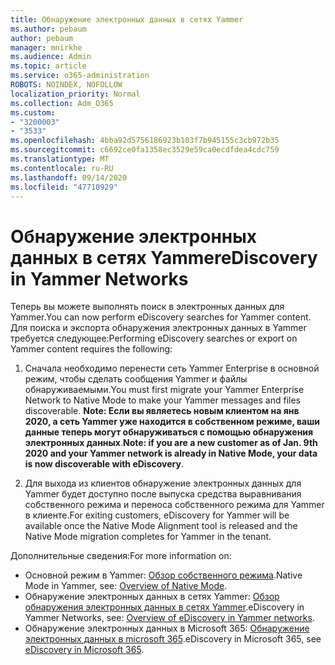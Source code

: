 ```yaml
---
title: Обнаружение электронных данных в сетях Yammer
ms.author: pebaum
author: pebaum
manager: mnirkhe
ms.audience: Admin
ms.topic: article
ms.service: o365-administration
ROBOTS: NOINDEX, NOFOLLOW
localization_priority: Normal
ms.collection: Adm_O365
ms.custom:
- "3200003"
- "3533"
ms.openlocfilehash: 4bba92d5756186923b103f7b945155c3cb972b35
ms.sourcegitcommit: c6692ce0fa1358ec3529e59ca0ecdfdea4cdc759
ms.translationtype: MT
ms.contentlocale: ru-RU
ms.lasthandoff: 09/14/2020
ms.locfileid: "47710929"
---
```

# <a name="ediscovery-in-yammer-networks"></a><span data-ttu-id="9cff6-102">Обнаружение электронных данных в сетях Yammer</span><span class="sxs-lookup"><span data-stu-id="9cff6-102">eDiscovery in Yammer Networks</span></span>

<span data-ttu-id="9cff6-103">Теперь вы можете выполнять поиск в электронных данных для Yammer.</span><span class="sxs-lookup"><span data-stu-id="9cff6-103">You can now perform eDiscovery searches for Yammer content.</span></span>  <span data-ttu-id="9cff6-104">Для поиска и экспорта обнаружения электронных данных в Yammer требуется следующее:</span><span class="sxs-lookup"><span data-stu-id="9cff6-104">Performing eDiscovery searches or export on Yammer content requires the following:</span></span>

1. <span data-ttu-id="9cff6-105">Сначала необходимо перенести сеть Yammer Enterprise в основной режим, чтобы сделать сообщения Yammer и файлы обнаруживаемыми.</span><span class="sxs-lookup"><span data-stu-id="9cff6-105">You must first migrate your Yammer Enterprise Network to Native Mode to make your Yammer messages and files discoverable.</span></span> <span data-ttu-id="9cff6-106">**Note: Если вы являетесь новым клиентом на янв 2020, а сеть Yammer уже находится в собственном режиме, ваши данные теперь могут обнаруживаться с помощью обнаружения электронных данных**.</span><span class="sxs-lookup"><span data-stu-id="9cff6-106">**Note: if you are a new customer as of Jan. 9th 2020 and your Yammer network is already in Native Mode, your data is now discoverable with eDiscovery**.</span></span>

2. <span data-ttu-id="9cff6-107">Для выхода из клиентов обнаружение электронных данных для Yammer будет доступно после выпуска средства выравнивания собственного режима и переноса собственного режима для Yammer в клиенте.</span><span class="sxs-lookup"><span data-stu-id="9cff6-107">For exiting customers, eDiscovery for Yammer will be available once the Native Mode Alignment tool is released and the Native Mode migration completes for Yammer in the tenant.</span></span>

<span data-ttu-id="9cff6-108">Дополнительные сведения:</span><span class="sxs-lookup"><span data-stu-id="9cff6-108">For more information on:</span></span>

- <span data-ttu-id="9cff6-109">Основной режим в Yammer: [Обзор собственного режима](https://docs.microsoft.com/yammer/configure-your-yammer-network/overview-native-mode).</span><span class="sxs-lookup"><span data-stu-id="9cff6-109">Native Mode in Yammer, see: [Overview of Native Mode](https://docs.microsoft.com/yammer/configure-your-yammer-network/overview-native-mode).</span></span>
- <span data-ttu-id="9cff6-110">Обнаружение электронных данных в сетях Yammer: [Обзор обнаружения электронных данных в сетях Yammer](https://docs.microsoft.com/yammer/manage-security-and-compliance/overview-of-ediscovery).</span><span class="sxs-lookup"><span data-stu-id="9cff6-110">eDiscovery in Yammer Networks, see: [Overview of eDiscovery in Yammer networks](https://docs.microsoft.com/yammer/manage-security-and-compliance/overview-of-ediscovery).</span></span>
- <span data-ttu-id="9cff6-111">Обнаружение электронных данных в Microsoft 365: [Обнаружение электронных данных в microsoft 365](https://docs.microsoft.com/microsoft-365/compliance/ediscovery).</span><span class="sxs-lookup"><span data-stu-id="9cff6-111">eDiscovery in Microsoft  365, see [eDiscovery in Microsoft 365](https://docs.microsoft.com/microsoft-365/compliance/ediscovery).</span></span>
